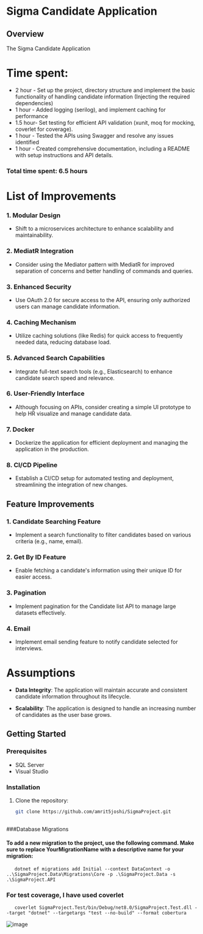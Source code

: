 # Sigma Candidate Application

## Overview
The Sigma Candidate Application 


# Time spent:

- 2 hour - Set up the project, directory structure and implement the basic functionality of handling candidate information (Injecting the required dependencies)
- 1 hour - Added logging (serilog), and implement caching for performance
- 1.5 hour- Set testing for efficient API validation (xunit, moq for mocking, coverlet for coverage).
- 1 hour - Tested the APIs using Swagger and resolve any issues identified
- 1 hour - Created comprehensive documentation, including a README with setup instructions and API details.

### Total time spent: 6.5 hours

# List of Improvements

### 1. Modular Design
- Shift to a microservices architecture to enhance scalability and maintainability.

### 2. MediatR Integration
- Consider using the Mediator pattern with MediatR for improved separation of concerns and better handling of commands and queries.

### 3. Enhanced Security
- Use OAuth 2.0 for secure access to the API, ensuring only authorized users can manage candidate information.

### 4. Caching Mechanism
- Utilize caching solutions (like Redis) for quick access to frequently needed data, reducing database load.

### 5. Advanced Search Capabilities
- Integrate full-text search tools (e.g., Elasticsearch) to enhance candidate search speed and relevance.

### 6. User-Friendly Interface
- Although focusing on APIs, consider creating a simple UI prototype to help HR visualize and manage candidate data.

### 7. Docker
- Dockerize the application for efficient deployment and managing the application in the production.

### 8. CI/CD Pipeline
- Establish a CI/CD setup for automated testing and deployment, streamlining the integration of new changes.


## Feature Improvements

### 1. Candidate Searching Feature
- Implement a search functionality to filter candidates based on various criteria (e.g., name, email).

### 2. Get By ID Feature
- Enable fetching a candidate's information using their unique ID for easier access.

### 3. Pagination
- Implement pagination for the Candidate list API to manage large datasets effectively.

### 4. Email
- Implement email sending feature to notify candidate selected for interviews.


# Assumptions

- **Data Integrity**: The application will maintain accurate and consistent candidate information throughout its lifecycle.

- **Scalability**: The application is designed to handle an increasing number of candidates as the user base grows.

## Getting Started

### Prerequisites
- SQL Server
- Visual Studio

### Installation

1. Clone the repository:
   
   ```bash
   git clone https://github.com/amrit5joshi/SigmaProject.git
 
 ###Database Migrations

#### To add a new migration to the project, use the following command. Make sure to replace YourMigrationName with a descriptive name for your migration:

    
       dotnet ef migrations add Initial --context DataContext -o ..\SigmaProject.Data\Migrations\Core -p .\SigmaProject.Data -s .\SigmaProject.API

### For test coverage, I have used coverlet

    
       coverlet SigmaProject.Test/bin/Debug/net8.0/SigmaProject.Test.dll --target "dotnet" --targetargs "test --no-build" --format cobertura

![image](https://github.com/user-attachments/assets/8b08748d-9967-4efd-a53f-3c1f9303971a)
